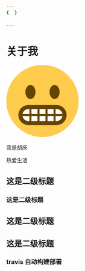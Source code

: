 ```yaml
---
{  }

---
```


# 关于我
![icon](../.vuepress/public/icon-192x192.png)


我是胡庆

热爱生活

## 这是二级标题

### 这是二级标题

## 这是二级标题

## 这是二级标题
### travis 自动构建部署
<Vssue  />




